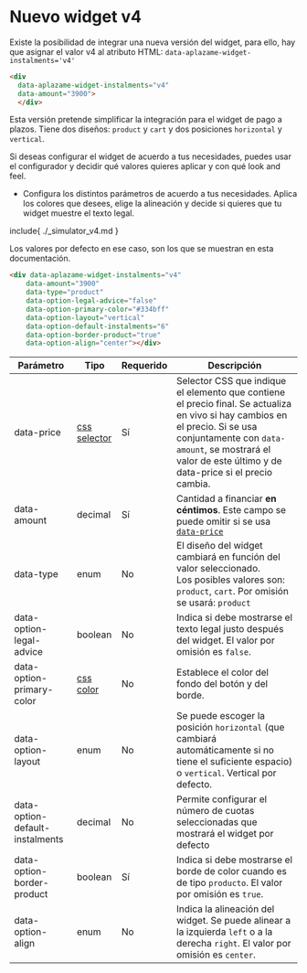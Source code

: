 # Nuevo widget v4

Existe la posibilidad de integrar una nueva versión del widget, para ello, hay que asignar el valor v4 al atributo HTML: `data-aplazame-widget-instalments='v4'`

```html
<div 
  data-aplazame-widget-instalments="v4"
  data-amount="3900">
  </div>
```
Esta versión pretende simplificar la integración para el widget de pago a plazos. Tiene dos diseños: `product` y `cart` y dos posiciones `horizontal` y `vertical`.

<aside class="notice">Si deseas configurar el widget de acuerdo a tus necesidades, puedes usar el configurador y decidir qué valores quieres aplicar y con qué look and feel.</aside>

- Configura los distintos parámetros de acuerdo a tus necesidades. Aplica los colores que desees, elige la alineación y decide si quieres que tu widget muestre el texto legal.

include{ ./_simulator_v4.md }

<aside class="notice">Los valores por defecto en ese caso, son los que se muestran en esta documentación.</aside>

``` html
<div data-aplazame-widget-instalments="v4"
    data-amount="3900"
    data-type="product"
    data-option-legal-advice="false"
    data-option-primary-color="#334bff"
    data-option-layout="vertical"
    data-option-default-instalments="6"
    data-option-border-product="true"
    data-option-align="center"></div>
```

|<Translate id="table.parameter">Parámetro</Translate> | <Translate id="table.type">Tipo</Translate> | <Translate id="table.required">Requerido</Translate> | <Translate id="table.description">Descripción</Translate>|
|---------|---------|---------|---------|
|data-price | [css selector](https://developer.mozilla.org/en/docs/Web/Guide/CSS/Getting_started/Selectors) | <Translate id="docs.yes">Sí</Translate> | Selector CSS que indique el elemento que contiene el precio final. Se actualiza en vivo si hay cambios en el precio. Si se usa conjuntamente con `data-amount`, se mostrará el valor de este último y de data-price si el precio cambia.
|data-amount | decimal | <Translate id="docs.yes">Sí</Translate> | Cantidad a financiar **en céntimos**. Este campo se puede omitir si se usa [`data-price`](#precio-variable)
|data-type | enum | No | El diseño del widget cambiará en función del valor seleccionado. <br/>Los posibles valores son: `product`, `cart`. Por omisión se usará: `product`
|data-option-legal-advice | boolean | No | Indica si debe mostrarse el texto legal justo después del widget. El valor por omisión es `false`.
|data-option-primary-color | [css color](https://developer.mozilla.org/es/docs/Web/CSS/color_value) | No | Establece el color del fondo del botón y del borde.
|data-option-layout | enum | No | Se puede escoger la posición `horizontal` (que cambiará automáticamente si no tiene el suficiente espacio) o `vertical`. Vertical por defecto.
|data-option-default-instalments | decimal | No | Permite configurar el número de cuotas seleccionadas que mostrará el widget por defecto
|data-option-border-product |boolean | <Translate id="docs.yes">Sí</Translate> | Indica si debe mostrarse el borde de color cuando es de tipo `producto`. El valor por omisión es `true`.
|data-option-align | enum | No | Indica la alineación del widget. Se puede alinear a la izquierda `left` o a la derecha `right`. El valor por omisión es `center`.